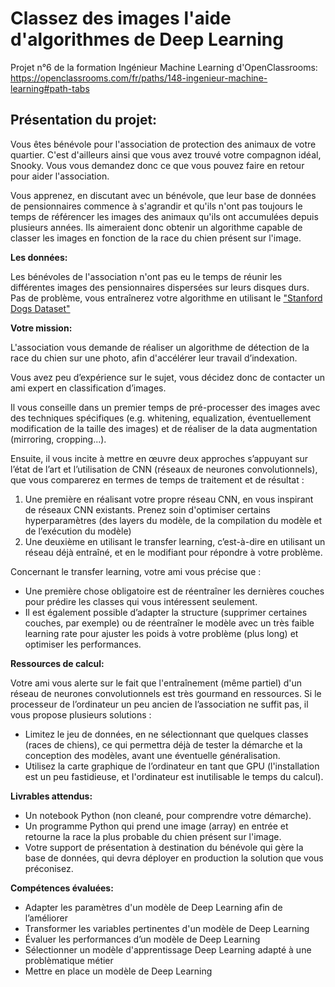 # Classez des images l'aide d'algorithmes de Deep Learning

Projet n°6 de la formation Ingénieur Machine Learning d'OpenClassrooms: https://openclassrooms.com/fr/paths/148-ingenieur-machine-learning#path-tabs

## Présentation du projet:

Vous êtes bénévole pour l'association de protection des animaux de votre quartier. C'est d'ailleurs ainsi que vous avez trouvé votre compagnon idéal, Snooky. Vous vous demandez donc ce que vous pouvez faire en retour pour aider l'association.

Vous apprenez, en discutant avec un bénévole, que leur base de données de pensionnaires commence à s'agrandir et qu'ils n'ont pas toujours le temps de référencer les images des animaux qu'ils ont accumulées depuis plusieurs années. Ils aimeraient donc obtenir un algorithme capable de classer les images en fonction de la race du chien présent sur l'image.

**Les données:**

Les bénévoles de l'association n'ont pas eu le temps de réunir les différentes images des pensionnaires dispersées sur leurs disques durs. Pas de problème, vous entraînerez votre algorithme en utilisant le ["Stanford Dogs Dataset"]('http://vision.stanford.edu/aditya86/ImageNetDogs/')

**Votre mission:**

L'association vous demande de réaliser un algorithme de détection de la race du chien sur une photo, afin d'accélérer leur travail d’indexation.

Vous avez peu d’expérience sur le sujet, vous décidez donc de contacter un ami expert en classification d’images.

Il vous conseille dans un premier temps de pré-processer des images avec des techniques spécifiques (e.g. whitening, equalization, éventuellement modification de la taille des images) et de réaliser de la data augmentation (mirroring, cropping...).

Ensuite, il vous incite à mettre en œuvre deux approches s’appuyant sur l’état de l’art et l’utilisation de CNN (réseaux de neurones convolutionnels), que vous comparerez en termes de temps de traitement et de résultat :

1. Une première en réalisant votre propre réseau CNN, en vous inspirant de réseaux CNN existants. Prenez soin d'optimiser certains hyperparamètres (des layers du modèle, de la compilation du modèle et de l’exécution du modèle)
2. Une deuxième en utilisant le transfer learning, c’est-à-dire en utilisant un réseau déjà entraîné, et en le modifiant pour répondre à votre problème.

Concernant le transfer learning, votre ami vous précise que :

- Une première chose obligatoire est de réentraîner les dernières couches pour prédire les classes qui vous intéressent seulement.
- Il est également possible d’adapter la structure (supprimer certaines couches, par exemple) ou de réentraîner le modèle avec un très faible learning rate pour ajuster les poids à votre problème (plus long) et optimiser les performances.

**Ressources de calcul:**

Votre ami vous alerte sur le fait que l'entraînement (même partiel) d'un réseau de neurones convolutionnels est très gourmand en ressources. Si le processeur de l’ordinateur un peu ancien de l’association ne suffit pas, il vous propose plusieurs solutions :

- Limitez le jeu de données, en ne sélectionnant que quelques classes (races de chiens), ce qui permettra déjà de tester la démarche et la conception des modèles, avant une éventuelle généralisation.
- Utilisez la carte graphique de l’ordinateur en tant que GPU (l'installation est un peu fastidieuse, et l'ordinateur est inutilisable le temps du calcul).

**Livrables attendus:**

- Un notebook Python (non cleané, pour comprendre votre démarche).
- Un programme Python qui prend une image (array) en entrée et retourne la race la plus probable du chien présent sur l'image.
- Votre support de présentation à destination du bénévole qui gère la base de données, qui devra déployer en production la solution que vous préconisez.

**Compétences évaluées:**

- Adapter les paramètres d'un modèle de Deep Learning afin de l’améliorer
- Transformer les variables pertinentes d'un modèle de Deep Learning
- Évaluer les performances d’un modèle de Deep Learning
- Sélectionner un modèle d'apprentissage Deep Learning adapté à une problèmatique métier
- Mettre en place un modèle de Deep Learning
